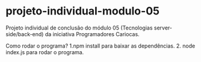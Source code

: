 # projeto-individual-modulo-05
Projeto individual de conclusão do módulo 05 (Tecnologias server-side/back-end) da iniciativa Programadores Cariocas.

Como rodar o programa?
1.npm install para baixar as dependências.
2. node index.js para rodar o programa.
